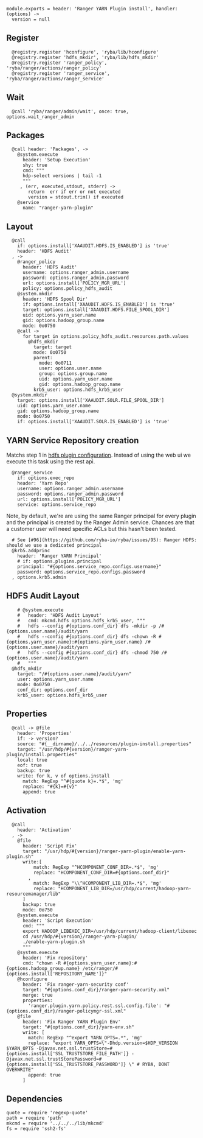 
    module.exports = header: 'Ranger YARN Plugin install', handler: (options) ->
      version = null

## Register

      @registry.register 'hconfigure', 'ryba/lib/hconfigure'
      @registry.register 'hdfs_mkdir', 'ryba/lib/hdfs_mkdir'
      @registry.register 'ranger_policy', 'ryba/ranger/actions/ranger_policy'
      @registry.register 'ranger_service', 'ryba/ranger/actions/ranger_service'
      

## Wait

      @call 'ryba/ranger/admin/wait', once: true, options.wait_ranger_admin
      

## Packages

      @call header: 'Packages', ->
        @system.execute
          header: 'Setup Execution'
          shy: true
          cmd: """
          hdp-select versions | tail -1
          """
         , (err, executed,stdout, stderr) ->
            return  err if err or not executed
            version = stdout.trim() if executed
        @service
          name: "ranger-yarn-plugin"

## Layout

      
      @call
        if: options.install['XAAUDIT.HDFS.IS_ENABLED'] is 'true'
        header: 'HDFS Audit'
      , ->
        @ranger_policy
          header: 'HDFS Audit'
          username: options.ranger_admin.username
          password: options.ranger_admin.password
          url: options.install['POLICY_MGR_URL']
          policy: options.policy_hdfs_audit
        @system.mkdir
          header: 'HDFS Spool Dir'
          if: options.install['XAAUDIT.HDFS.IS_ENABLED'] is 'true'
          target: options.install['XAAUDIT.HDFS.FILE_SPOOL_DIR']
          uid: options.yarn_user.name
          gid: options.hadoop_group.name
          mode: 0o0750
        @call ->
          for target in options.policy_hdfs_audit.resources.path.values
            @hdfs_mkdir
              target: target
              mode: 0o0750
              parent:
                mode: 0o0711
                user: options.user.name
                group: options.group.name
                uid: options.yarn_user.name
                gid: options.hadoop_group.name
              krb5_user: options.hdfs_krb5_user
      @system.mkdir
        target: options.install['XAAUDIT.SOLR.FILE_SPOOL_DIR']
        uid: options.yarn_user.name
        gid: options.hadoop_group.name
        mode: 0o0750
        if: options.install['XAAUDIT.SOLR.IS_ENABLED'] is 'true'

## YARN Service Repository creation

Matchs step 1 in [hdfs plugin configuration][yarn-plugin]. Instead of using the web ui
we execute this task using the rest api.

      @ranger_service
        if: options.exec_repo
        header: 'Yarn Repo'
        username: options.ranger_admin.username
        password: options.ranger_admin.password
        url: options.install['POLICY_MGR_URL']
        service: options.service_repo

Note, by default, we're are using the same Ranger principal for every
plugin and the principal is created by the Ranger Admin service. Chances
are that a customer user will need specific ACLs but this hasn't been
tested.

      # See [#96](https://github.com/ryba-io/ryba/issues/95): Ranger HDFS: should we use a dedicated principal
      @krb5.addprinc
        header: 'Ranger YARN Principal'
        # if: options.plugins.principal
        principal: "#{options.service_repo.configs.username}"
        password: options.service_repo.configs.password
      , options.krb5.admin

## HDFS Audit Layout

        # @system.execute
        #   header: 'HDFS Audit Layout'
        #   cmd: mkcmd.hdfs options.hdfs_krb5_user, """
        #   hdfs --config #{options.conf_dir} dfs -mkdir -p /#{options.user.name}/audit/yarn
        #   hdfs --config #{options.conf_dir} dfs -chown -R #{options.yarn_user.name}:#{options.yarn_user.name} /#{options.user.name}/audit/yarn
        #   hdfs --config #{options.conf_dir} dfs -chmod 750 /#{options.user.name}/audit/yarn
        #   """
      @hdfs_mkdir
        target: "/#{options.user.name}/audit/yarn"
        user: options.yarn_user.name
        mode: 0o0750
        conf_dir: options.conf_dir
        krb5_user: options.hdfs_krb5_user

## Properties

      @call -> @file
        header: 'Properties'
        if: -> version?
        source: "#{__dirname}/../../resources/plugin-install.properties"
        target: "/usr/hdp/#{version}/ranger-yarn-plugin/install.properties"
        local: true
        eof: true
        backup: true
        write: for k, v of options.install
          match: RegExp "^#{quote k}=.*$", 'mg'
          replace: "#{k}=#{v}"
          append: true

## Activation

      @call
        header: 'Activation'
      , ->
        @file
          header: 'Script Fix'
          target: "/usr/hdp/#{version}/ranger-yarn-plugin/enable-yarn-plugin.sh"
          write:[
              match: RegExp "^HCOMPONENT_CONF_DIR=.*$", 'mg'
              replace: "HCOMPONENT_CONF_DIR=#{options.conf_dir}"
            ,
              match: RegExp "\\^HCOMPONENT_LIB_DIR=.*$", 'mg'
              replace: "HCOMPONENT_LIB_DIR=/usr/hdp/current/hadoop-yarn-resourcemanager/lib"
          ]
          backup: true
          mode: 0o750
        @system.execute
          header: 'Script Execution'
          cmd: """
          export HADOOP_LIBEXEC_DIR=/usr/hdp/current/hadoop-client/libexec
          cd /usr/hdp/#{version}/ranger-yarn-plugin/
          ./enable-yarn-plugin.sh
          """
        @system.execute
          header: 'Fix repository'
          cmd: "chown -R #{options.yarn_user.name}:#{options.hadoop_group.name} /etc/ranger/#{options.install['REPOSITORY_NAME']}"
        @hconfigure
          header: 'Fix ranger-yarn-security conf'
          target: "#{options.conf_dir}/ranger-yarn-security.xml"
          merge: true
          properties:
            'ranger.plugin.yarn.policy.rest.ssl.config.file': "#{options.conf_dir}/ranger-policymgr-ssl.xml"
        @file
          header: 'Fix Ranger YARN Plugin Env'
          target: "#{options.conf_dir}/yarn-env.sh"
          write: [
            match: RegExp "^export YARN_OPTS=.*", 'mg'
            replace: "export YARN_OPTS=\"-Dhdp.version=$HDP_VERSION $YARN_OPTS -Djavax.net.ssl.trustStore=#{options.install['SSL_TRUSTSTORE_FILE_PATH']} -Djavax.net.ssl.trustStorePassword=#{options.install['SSL_TRUSTSTORE_PASSWORD']} \" # RYBA, DONT OVERWRITE"
            append: true
          ]

## Dependencies

    quote = require 'regexp-quote'
    path = require 'path'
    mkcmd = require '../../../lib/mkcmd'
    fs = require 'ssh2-fs'

[yarn-plugin]:(https://docs.hortonworks.com/HDPDocuments/HDP2/HDP-2.4.0/bk_installing_manually_book/content/installing_ranger_plugins.html#installing_ranger_yarn_plugin)
